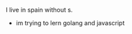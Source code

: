 I live in spain without s.
- im trying to lern golang and javascript

<!---
AldairSoraka/AldairSoraka is a ✨ special ✨ repository because its `README.md` (this file) appears on your GitHub profile.
You can click the Preview link to take a look at your changes.
--->
